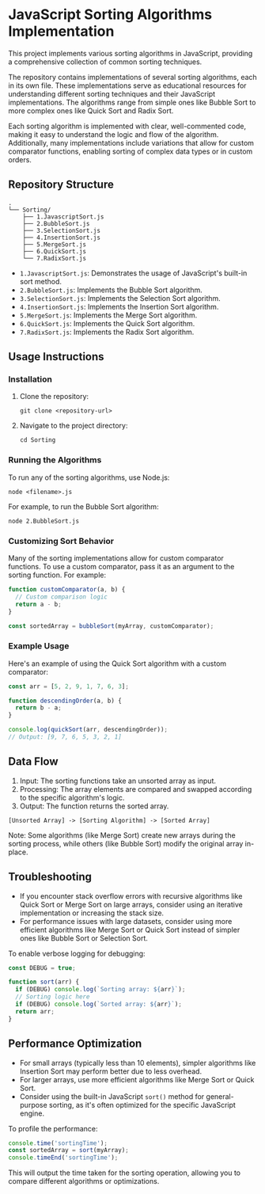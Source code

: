 # JavaScript Sorting Algorithms Implementation

This project implements various sorting algorithms in JavaScript, providing a comprehensive collection of common sorting techniques.

The repository contains implementations of several sorting algorithms, each in its own file. These implementations serve as educational resources for understanding different sorting techniques and their JavaScript implementations. The algorithms range from simple ones like Bubble Sort to more complex ones like Quick Sort and Radix Sort.

Each sorting algorithm is implemented with clear, well-commented code, making it easy to understand the logic and flow of the algorithm. Additionally, many implementations include variations that allow for custom comparator functions, enabling sorting of complex data types or in custom orders.

## Repository Structure

```
.
└── Sorting/
    ├── 1.JavascriptSort.js
    ├── 2.BubbleSort.js
    ├── 3.SelectionSort.js
    ├── 4.InsertionSort.js
    ├── 5.MergeSort.js
    ├── 6.QuickSort.js
    └── 7.RadixSort.js
```

- `1.JavascriptSort.js`: Demonstrates the usage of JavaScript's built-in sort method.
- `2.BubbleSort.js`: Implements the Bubble Sort algorithm.
- `3.SelectionSort.js`: Implements the Selection Sort algorithm.
- `4.InsertionSort.js`: Implements the Insertion Sort algorithm.
- `5.MergeSort.js`: Implements the Merge Sort algorithm.
- `6.QuickSort.js`: Implements the Quick Sort algorithm.
- `7.RadixSort.js`: Implements the Radix Sort algorithm.

## Usage Instructions

### Installation

1. Clone the repository:
   ```
   git clone <repository-url>
   ```
2. Navigate to the project directory:
   ```
   cd Sorting
   ```

### Running the Algorithms

To run any of the sorting algorithms, use Node.js:

```
node <filename>.js
```

For example, to run the Bubble Sort algorithm:

```
node 2.BubbleSort.js
```

### Customizing Sort Behavior

Many of the sorting implementations allow for custom comparator functions. To use a custom comparator, pass it as an argument to the sorting function. For example:

```javascript
function customComparator(a, b) {
  // Custom comparison logic
  return a - b;
}

const sortedArray = bubbleSort(myArray, customComparator);
```

### Example Usage

Here's an example of using the Quick Sort algorithm with a custom comparator:

```javascript
const arr = [5, 2, 9, 1, 7, 6, 3];

function descendingOrder(a, b) {
  return b - a;
}

console.log(quickSort(arr, descendingOrder));
// Output: [9, 7, 6, 5, 3, 2, 1]
```

## Data Flow

1. Input: The sorting functions take an unsorted array as input.
2. Processing: The array elements are compared and swapped according to the specific algorithm's logic.
3. Output: The function returns the sorted array.

```
[Unsorted Array] -> [Sorting Algorithm] -> [Sorted Array]
```

Note: Some algorithms (like Merge Sort) create new arrays during the sorting process, while others (like Bubble Sort) modify the original array in-place.

## Troubleshooting

- If you encounter stack overflow errors with recursive algorithms like Quick Sort or Merge Sort on large arrays, consider using an iterative implementation or increasing the stack size.
- For performance issues with large datasets, consider using more efficient algorithms like Merge Sort or Quick Sort instead of simpler ones like Bubble Sort or Selection Sort.

To enable verbose logging for debugging:

```javascript
const DEBUG = true;

function sort(arr) {
  if (DEBUG) console.log(`Sorting array: ${arr}`);
  // Sorting logic here
  if (DEBUG) console.log(`Sorted array: ${arr}`);
  return arr;
}
```

## Performance Optimization

- For small arrays (typically less than 10 elements), simpler algorithms like Insertion Sort may perform better due to less overhead.
- For larger arrays, use more efficient algorithms like Merge Sort or Quick Sort.
- Consider using the built-in JavaScript `sort()` method for general-purpose sorting, as it's often optimized for the specific JavaScript engine.

To profile the performance:

```javascript
console.time('sortingTime');
const sortedArray = sort(myArray);
console.timeEnd('sortingTime');
```

This will output the time taken for the sorting operation, allowing you to compare different algorithms or optimizations.